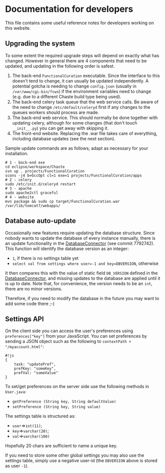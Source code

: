 # Documentation for developers

This file contains some useful reference notes for developers working on this website.

## Upgrading the system

To some extent the required upgrade steps will depend on exactly what has changed.
However in general there are 4 components that need to be updated, and updating in the following order is safest.

1.  The back-end `FunctionalCuration` executable.
    Since the interface to this doesn't tend to change, it can usually be updated independently.
    A potential gotcha is needing to change `config.json` (usually in `/var/www/cgi-bin/fcws`) if the environment variables need to change
    (e.g. due to a different Chaste build type being used).
2.  The back-end celery task queue that the web service calls.
    Be aware of the need to change `/etc/default/celeryd` first if any changes to the queues workers should process are made.
3.  The back-end web service.
    This should normally be done together with updating celery, although for some changes (that don't touch `__init__.py`) you can get away with skipping it.
4.  The front-end website.
    Replacing the .war file takes care of everything, including database updates (see the next section).

Sample update commands are as follows; adapt as necessary for your installation.

```
# 1 - back-end exe
cd eclipse/workspace/Chaste
svn up . projects/FunctionalCuration
scons -j4 b=GccOpt cl=1 exe=1 projects/FunctionalCuration/apps
# 2 - celery
sudo /etc/init.d/celeryd restart
# 3 - apache
sudo apache2ctl graceful
# 4 - website
mvn package && sudo cp target/FunctionalCuration.war /var/lib/tomcat7/webapps/
```

## Database auto-update

Occasionally new features require updating the database structure.
Since nobody wants to update the database of every instance manually,
there is an update functionality in the [DatabaseConnector](https://bitbucket.org/joncooper/fcweb/commits/7792742317fd0e0e775b26599fa1f5cb9ac23c2c#Lsrc/main/java/uk/ac/ox/cs/chaste/fc/mgmt/DatabaseConnector.javaT122)
(see commit 7792742).
This function will identify the database version as an integer:

* `1`, if there is no settings table yet
* `select val from settings where user=-1 and key=DBVERSION`, otherwise

It then compares this with the value of static field `DB_VERSION` defined in the [DatabaseConnector](https://bitbucket.org/joncooper/fcweb/commits/7792742317fd0e0e775b26599fa1f5cb9ac23c2c#Lsrc/main/java/uk/ac/ox/cs/chaste/fc/mgmt/DatabaseConnector.javaF20T20),
and missing updates to the database are applied until it is up to date.
Note that, for convenience, the version needs to be an `int`, there are no minor versions.

Therefore, if you need to modify the database in the future you may want to add some code there ;-)

## Settings API

On the client side you can access the user's preferences using `preferences["key"]` from your JavaScript.
You can set preferences by sending a JSON object such as the following to `contextPath + "/myaccount.html"`:

```
#!js
{
    task: "updatePref",
    prefKey: "someKey",
    prefVal: "someValue"
}
```

To set/get preferences on the server side use the following methods in `User.java`:

* `getPreference (String key, String defaultValue)`
* `setPreference (String key, String value)`

The settings table is structured as:

* `user`=>`int(11)`;
* `key`=>`varchar(20)`;
* `val`=>`varchar(100)`

Hopefully 20 chars are sufficient to name a unique key.

If you need to store some other global settings you may also use the settings table,
simply use a negative user-id (the `DBVERSION` above is stored as user `-1`).
